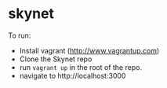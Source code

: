 skynet
======

To run:
* Install vagrant (http://www.vagrantup.com)
* Clone the Skynet repo
* run `vagrant up` in the root of the repo.
* navigate to http://localhost:3000 
